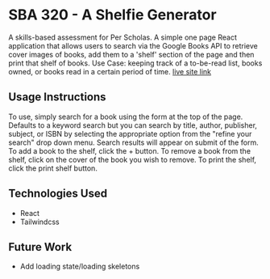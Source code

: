 # SBA 320 - A Shelfie Generator

A skills-based assessment for Per Scholas.
A simple one page React application that allows users to search via the Google Books API to retrieve cover images of books, add them to a 'shelf' section of the page and then print that shelf of books.
Use Case: keeping track of a to-be-read list, books owned, or books read in a certain period of time. 
[live site link](https://generate-shelfie.netlify.app/)

## Usage Instructions
To use, simply search for a book using the form at the top of the page. Defaults to a keyword search but you can search by title, author, publisher, subject, or ISBN by selecting the appropriate option from the "refine your search" drop down menu.
Search results will appear on submit of the form. To add a book to the shelf, click the + button.
To remove a book from the shelf, click on the cover of the book you wish to remove.
To print the shelf, click the print shelf button.

## Technologies Used
- React
- Tailwindcss

## Future Work
- Add loading state/loading skeletons
